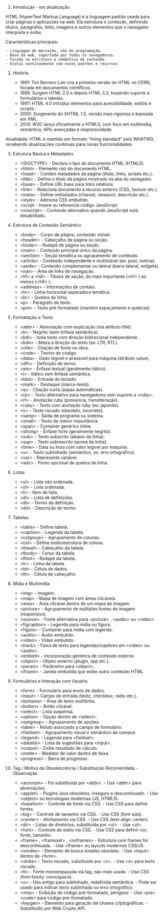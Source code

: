 1. Introdução - em atualização

HTML (HyperText Markup Language) é a linguagem padrão usada para criar páginas e aplicações na web. Ela estrutura o conteúdo, definindo títulos, parágrafos, links, imagens e outros elementos que o navegador interpreta e exibe.

Características principais:

    - Linguagem de marcação, não de programação.
    - Base da web, suportada por todos os navegadores.
    - Focada na estrutura e semântica do conteúdo.
    - Evolui continuamente com novos padrões e recursos.

2. História

    - 1991: Tim Berners-Lee cria a primeira versão do HTML no CERN, focada em documentos científicos.
    - 1995: Surgem HTML 2.0 e depois HTML 3.2, trazendo suporte a formulários e tabelas.
    - 1997: HTML 4.0 introduz elementos para acessibilidade, estilos e scripts.
    - 2000: Surgimento do XHTML 1.0, versão mais rigorosa e baseada em XML.
    - 2014: W3C lança oficialmente o HTML5, com foco em multimídia, semântica, APIs avançadas e responsividade.

Atualidade: HTML é mantido em formato “living standard” pelo WHATWG, recebendo atualizações contínuas para novas funcionalidades.

3. Estrutura Básica e Metadados

    - &lt;!DOCTYPE&gt; - Declara o tipo do documento HTML (HTML5).
    - &lt;html&gt; - Elemento raiz do documento HTML.
    - &lt;head&gt; - Contém metadados da página (título, links, scripts etc.).
    - &lt;title&gt; - Define o título da página mostrado na aba do navegador.
    - &lt;base&gt; - Define URL base para links relativos.
    - &lt;link&gt; - Relaciona documento a recurso externo (CSS, favicon etc.).
    - &lt;meta&gt; - Define metadados (charset, viewport, descrição etc.).
    - &lt;style&gt; - Adiciona CSS embutido.
    - &lt;script - Insere ou referencia código JavaScript.
    - &lt;noscript&gt; - Conteúdo alternativo quando JavaScript está desabilitado.

4. Estrutura de Conteúdo Semântico

    - &lt;body&gt; - Corpo da página, conteúdo visível.
    - &lt;header&gt; - Cabeçalho de página ou seção.
    - &lt;footer&gt; - Rodapé de página ou seção.
    - &lt;main&gt; - Conteúdo principal único da página.
    - &lt;section&gt; - Seção temática ou agrupamento de conteúdo.
    - &lt;article&gt; - Conteúdo independente e reutilizável (ex: post, notícia).
    - &lt;aside&gt; - Conteúdo complementar ou lateral (barra lateral, widgets).
    - &lt;nav&gt; - Área de links de navegação.
    - &lt;h1&gt;  a &lt;h6&gt; - Títulos de seção, do mais importante (&lt;h1&gt; ) ao menos (&lt;h6&gt; ).
    - &lt;address&gt; - Informações de contato.
    - &lt;hr&gt; - Linha horizontal separadora temática.
    - &lt;br&gt; - Quebra de linha.
    - &lt;p&gt; - Parágrafo de texto.
    - &lt;pre&gt; - Texto pré-formatado (mantém espaçamento e quebras).

5. Formatação e Texto

    - &lt;abbr&gt; - Abreviação com explicação (via atributo title).
    - &lt;b&gt; - Negrito (sem ênfase semântica).
    - &lt;bdi&gt; - Isola texto com direção bidirecional independente.
    - &lt;bdo&gt; - Altera a direção do texto (ex: LTR, RTL).
    - &lt;cite&gt; - Citação de fonte ou obra.
    - &lt;code&gt; - Trecho de código.
    - &lt;data&gt; - Dado legível e acessível para máquina (atributo value).
    - &lt;dfn&gt; - Definição de termo.
    - &lt;em&gt; - Ênfase textual (geralmente itálico).
    - &lt;i&gt; - Itálico sem ênfase semântica.
    - &lt;kbd&gt; - Entrada do teclado.
    - &lt;mark&gt; - Destaque (marca-texto).
    - &lt;q&gt; - Citação curta (aspas automáticas).
    - &lt;rp&gt; - Texto alternativo para navegadores sem suporte a &lt;ruby&gt;.
    - &lt;rt&gt; - Anotação ruby (pronúncia, transliteração).
    - &lt;ruby&gt; - Texto com anotação ruby (ex: japonês).
    - &lt;s&gt; - Texto riscado (obsoleto, incorreto).
    - &lt;samp&gt; - Saída de programa ou sistema.
    - &lt;small&gt; - Texto de menor importância.
    - &lt;span&gt; - Container genérico inline.
    - &lt;strong&gt; - Ênfase forte (geralmente negrito).
    - &lt;sub&gt; - Texto subscrito (abaixo da linha).
    - &lt;sup&gt; - Texto sobrescrito (acima da linha).
    - &lt;time&gt; - Data ou hora com valor legível por máquina.
    - &lt;u&gt; - Texto sublinhado (semântico, ex: erro ortográfico).
    - &lt;var&gt; - Representa variável.
    - &lt;wbr&gt; - Ponto opcional de quebra de linha.

6. Listas

    - &lt;ul&gt; - Lista não ordenada.
    - &lt;ol&gt; - Lista ordenada.
    - &lt;li&gt; - Item de lista.
    - &lt;dl&gt; - Lista de definições.
    - &lt;dt&gt; - Termo da definição.
    - &lt;dd&gt; - Descrição do termo.

7. Tabelas

    - &lt;table&gt; - Define tabela.
    - &lt;caption&gt; - Legenda da tabela.
    - &lt;colgroup&gt; - Agrupamento de colunas.
    - &lt;col&gt; - Define estilo/estrutura de coluna..
    - &lt;thead&gt; - Cabeçalho da tabela.
    - &lt;tbody&gt; - Corpo da tabela.
    - &lt;tfoot&gt; - Rodapé da tabela.
    - &lt;tr&gt; - Linha da tabela.
    - &lt;td&gt; - Célula de dados.
    - &lt;th&gt; - Célula de cabeçalho.

8. Mídia e Multimídia

    - &lt;img&gt; - Imagem.
    - &lt;map&gt; - Mapa de imagem com áreas clicáveis.
    - &lt;area&gt; - Área clicável dentro de um mapa de imagem.
    - &lt;picture&gt; - Agrupamento de múltiplas fontes de imagem (responsivo).
    - &lt;source&gt; - Fonte alternativa para &lt;picture&gt; , &lt;audio&gt;  ou &lt;video&gt;.
    - &lt;figcaption&gt; - Legenda para mídia ou figura.
    - &lt;figure&gt; - Container para mídia com legenda.
    - &lt;audio&gt; - Áudio embutido.
    - &lt;video&gt; - Vídeo embutido.
    - &lt;track&gt; - Faixa de texto para legendas/captions em &lt;video&gt;  ou &lt;audio&gt;.
    - &lt;embed&gt; - Incorporação genérica de conteúdo externo.
    - &lt;object&gt; - Objeto externo (plugin, app etc.).
    - &lt;param&gt; - Parâmetro para &lt;object&gt;.
    - &lt;iframe&gt; - Janela embutida que exibe outro conteúdo HTML.

9. Formulários e Interação com Usuário

    - &lt;form&gt; - Formulário para envio de dados.
    - &lt;input&gt; - Campo de entrada (texto, checkbox, rádio etc.).
    - &lt;textarea&gt; - Área de texto multilinha.
    - &lt;button&gt; - Botão clicável.
    - &lt;select&gt; - Lista suspensa.
    - &lt;option&gt; - Opção dentro de &lt;select&gt;.
    - &lt;optgroup&gt; - Agrupamento de opções.
    - &lt;label&gt; - Rótulo associado a campo de formulário.
    - &lt;fieldset&gt; - Agrupamento visual e semântico de campos.
    - &lt;legend&gt; - Legenda para &lt;fieldset&gt;.
    - &lt;datalist&gt; - Lista de sugestões para &lt;input&gt;.
    - &lt;output&gt; - Exibe resultado de cálculo.
    - &lt;meter&gt; - Medidor de valor dentro de faixa.
    - &lt;progress&gt; - Barra de progresso.

10. Tag / Motivo da Obsolescência / Substituição Recomendada - Observação

    - &lt;acronym&gt; - Foi substituída por &lt;abbr&gt;. - Use &lt;abbr&gt; para abreviações.
    - &lt;applet&gt; - Plugins Java obsoletos, inseguro e descontinuado. - Use &lt;object&gt; ou tecnologias modernas (JS, HTML5).
    - &lt;basefont&gt; - Controle de fonte via CSS. - Use CSS para definir fontes.
    - &lt;big&gt; - Controle de tamanho via CSS. - Use CSS (font-size).
    - &lt;center&gt; - Alinhamento via CSS. - Use CSS (text-align: center).
    - &lt;dir&gt; - Listas de diretórios, substituída por &lt;ul&gt;. - Use &lt;ul&gt;.
    - &lt;font&gt; - Controle de estilo via CSS. - Use CSS para definir cor, fonte, tamanho.
    - &lt;frame&gt; , &lt;frameset&gt; , &lt;noframes&gt; - Estrutura com frames foi descontinuada. - Use &lt;iframe&gt; ou layouts modernos CSS/JS.
    - &lt;isindex&gt; - Elemento de busca simples obsoleto. - Use &lt;input&gt; dentro de &lt;form&gt;.
    - &lt;strike&gt; - Texto riscado, substituído por &lt;s&gt;. - Use &lt;s&gt; para texto riscado.
    - &lt;tt&gt; - Fonte monoespaçada via tag, não mais usada. - Use CSS (font-family: monospace).
    - &lt;u&gt; - Uso antigo para sublinhado, redefinida semântica. - Pode ser usado para indicar texto sublinhado ou erro ortográfico.
    - &lt;xmp&gt; - Exibição de código pré-formatado, perigoso. - Use &lt;pre&gt; &lt;code&gt; para código pré-formatado.
    - &lt;keygen&gt; - Elemento para geração de chaves criptográficas. - Substituído por Web Crypto API.